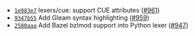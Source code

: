 -   [`1e983e7`](https://github.com/alecthomas/chroma/commit/1e983e7) lexers/cue: support CUE attributes ([#&#8203;961](https://github.com/alecthomas/chroma/issues/961))
-   [`9347b55`](https://github.com/alecthomas/chroma/commit/9347b55) Add Gleam syntax highlighting ([#&#8203;959](https://github.com/alecthomas/chroma/issues/959))
-   [`2580aaa`](https://github.com/alecthomas/chroma/commit/2580aaa) Add Bazel bzlmod support into Python lexer ([#&#8203;947](https://github.com/alecthomas/chroma/issues/947))
